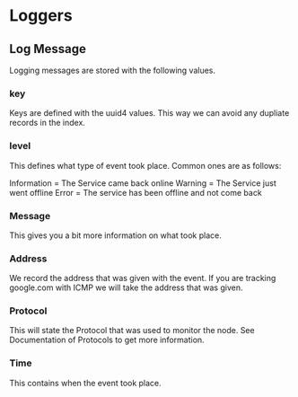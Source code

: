 # Loggers

## Log Message

Logging messages are stored with the following values.

### key

Keys are defined with the uuid4 values.  This way we can avoid any dupliate records in the index.

### level

This defines what type of event took place.  Common ones are as follows:  

Information = The Service came back online
Warning     = The Service just went offline
Error       = The service has been offline and not come back

### Message

This gives you a bit more information on what took place.

### Address

We record the address that was given with the event.  If you are tracking google.com with ICMP we will take the address that was given.

### Protocol

This will state the Protocol that was used to monitor the node.  See Documentation of Protocols to get more information.

### Time

This contains when the event took place.
